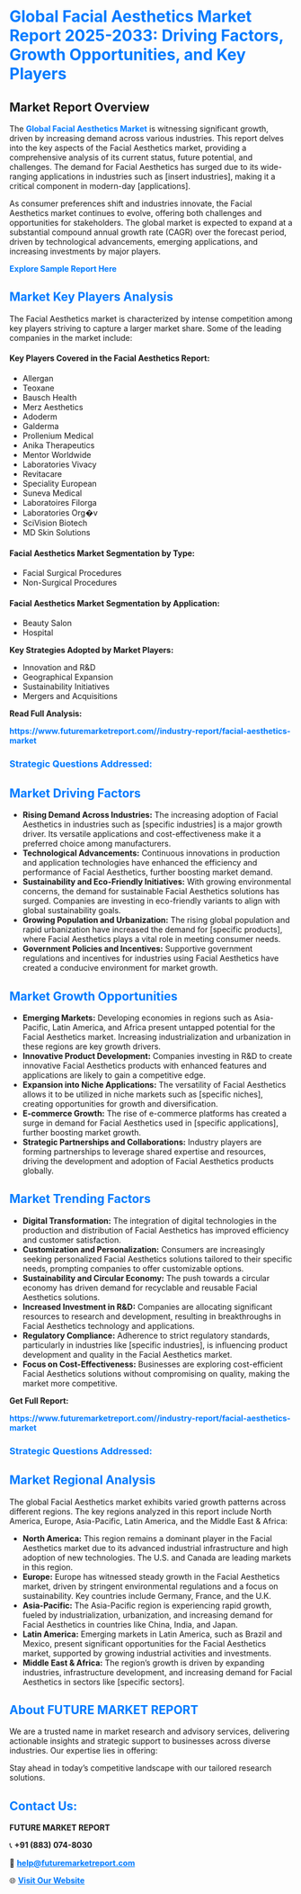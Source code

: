 <h1 style="color: #007BFF;">Global Facial Aesthetics Market Report 2025-2033: Driving Factors, Growth Opportunities, and Key Players</h1>

<section id="overview">
<h2>Market Report Overview</h2>
<p>The <a href="https://www.futuremarketreport.com//industry-report/facial-aesthetics-market" style="color: #007BFF; text-decoration: none;"><strong>Global Facial Aesthetics Market</strong></a> is witnessing significant growth, driven by increasing demand across various industries. This report delves into the key aspects of the Facial Aesthetics market, providing a comprehensive analysis of its current status, future potential, and challenges. The demand for Facial Aesthetics has surged due to its wide-ranging applications in industries such as [insert industries], making it a critical component in modern-day [applications].</p>
<p>As consumer preferences shift and industries innovate, the Facial Aesthetics market continues to evolve, offering both challenges and opportunities for stakeholders. The global market is expected to expand at a substantial compound annual growth rate (CAGR) over the forecast period, driven by technological advancements, emerging applications, and increasing investments by major players.</p>
</section>

<section id="overview">
<p><a href="https://www.futuremarketreport.com//request-sample/reportId=80202" style="color: #007BFF; text-decoration: none;"><strong>Explore Sample Report Here</strong></a></p>
</section>

<section id="key-players">
<h2 style="color: #007BFF;">Market Key Players Analysis</h2>
<p>The Facial Aesthetics market is characterized by intense competition among key players striving to capture a larger market share. Some of the leading companies in the market include:</p>
<h4>Key Players Covered in the Facial Aesthetics Report:</h4>
<ul><li>Allergan</li><li>Teoxane</li><li>Bausch Health</li><li>Merz Aesthetics</li><li>Adoderm</li><li>Galderma</li><li>Prollenium Medical</li><li>Anika Therapeutics</li><li>Mentor Worldwide</li><li>Laboratories Vivacy</li><li>Revitacare</li><li>Speciality European</li><li>Suneva Medical</li><li>Laboratoires Filorga</li><li>Laboratories Org�v</li><li>SciVision Biotech</li><li>MD Skin Solutions</li></ul>
<h4>Facial Aesthetics Market Segmentation by Type:</h4>
<ul><li>Facial Surgical Procedures</li><li>Non-Surgical Procedures</li></ul>

<h4>Facial Aesthetics Market Segmentation by Application:</h4>
<ul><li>Beauty Salon</li><li>Hospital</li></ul>
<p><strong>Key Strategies Adopted by Market Players:</strong></p>
<ul>
<li>Innovation and R&D</li>
<li>Geographical Expansion</li>
<li>Sustainability Initiatives</li>
<li>Mergers and Acquisitions</li>
</ul>
</section>

<section>
<p><strong>Read Full Analysis: </strong></p><a href="https://www.futuremarketreport.com//industry-report/facial-aesthetics-market" style="color: #007BFF; text-decoration: none;"><strong>https://www.futuremarketreport.com//industry-report/facial-aesthetics-market</strong></a>
<h3 style="color: #007BFF;">Strategic Questions Addressed:</h3>
</section>

<section id="driving-factors">
<h2 style="color: #007BFF;">Market Driving Factors</h2>
<ul>
<li><strong>Rising Demand Across Industries:</strong> The increasing adoption of Facial Aesthetics in industries such as [specific industries] is a major growth driver. Its versatile applications and cost-effectiveness make it a preferred choice among manufacturers.</li>
<li><strong>Technological Advancements:</strong> Continuous innovations in production and application technologies have enhanced the efficiency and performance of Facial Aesthetics, further boosting market demand.</li>
<li><strong>Sustainability and Eco-Friendly Initiatives:</strong> With growing environmental concerns, the demand for sustainable Facial Aesthetics solutions has surged. Companies are investing in eco-friendly variants to align with global sustainability goals.</li>
<li><strong>Growing Population and Urbanization:</strong> The rising global population and rapid urbanization have increased the demand for [specific products], where Facial Aesthetics plays a vital role in meeting consumer needs.</li>
<li><strong>Government Policies and Incentives:</strong> Supportive government regulations and incentives for industries using Facial Aesthetics have created a conducive environment for market growth.</li>
</ul>
</section>

<section id="growth-opportunities">
<h2 style="color: #007BFF;">Market Growth Opportunities</h2>
<ul>
<li><strong>Emerging Markets:</strong> Developing economies in regions such as Asia-Pacific, Latin America, and Africa present untapped potential for the Facial Aesthetics market. Increasing industrialization and urbanization in these regions are key growth drivers.</li>
<li><strong>Innovative Product Development:</strong> Companies investing in R&D to create innovative Facial Aesthetics products with enhanced features and applications are likely to gain a competitive edge.</li>
<li><strong>Expansion into Niche Applications:</strong> The versatility of Facial Aesthetics allows it to be utilized in niche markets such as [specific niches], creating opportunities for growth and diversification.</li>
<li><strong>E-commerce Growth:</strong> The rise of e-commerce platforms has created a surge in demand for Facial Aesthetics used in [specific applications], further boosting market growth.</li>
<li><strong>Strategic Partnerships and Collaborations:</strong> Industry players are forming partnerships to leverage shared expertise and resources, driving the development and adoption of Facial Aesthetics products globally.</li>
</ul>
</section>

<section id="trending-factors">
<h2 style="color: #007BFF;">Market Trending Factors</h2>
<ul>
<li><strong>Digital Transformation:</strong> The integration of digital technologies in the production and distribution of Facial Aesthetics has improved efficiency and customer satisfaction.</li>
<li><strong>Customization and Personalization:</strong> Consumers are increasingly seeking personalized Facial Aesthetics solutions tailored to their specific needs, prompting companies to offer customizable options.</li>
<li><strong>Sustainability and Circular Economy:</strong> The push towards a circular economy has driven demand for recyclable and reusable Facial Aesthetics solutions.</li>
<li><strong>Increased Investment in R&D:</strong> Companies are allocating significant resources to research and development, resulting in breakthroughs in Facial Aesthetics technology and applications.</li>
<li><strong>Regulatory Compliance:</strong> Adherence to strict regulatory standards, particularly in industries like [specific industries], is influencing product development and quality in the Facial Aesthetics market.</li>
<li><strong>Focus on Cost-Effectiveness:</strong> Businesses are exploring cost-efficient Facial Aesthetics solutions without compromising on quality, making the market more competitive.</li>
</ul>
</section>

<section>
<p><strong>Get Full Report: </strong></p><a href="https://www.futuremarketreport.com//industry-report/facial-aesthetics-market" style="color: #007BFF; text-decoration: none;"><strong>https://www.futuremarketreport.com//industry-report/facial-aesthetics-market</strong></a>
<h3 style="color: #007BFF;">Strategic Questions Addressed:</h3>
</section>


<section id="regional-analysis">
<h2 style="color: #007BFF;">Market Regional Analysis</h2>
<p>The global Facial Aesthetics market exhibits varied growth patterns across different regions. The key regions analyzed in this report include North America, Europe, Asia-Pacific, Latin America, and the Middle East & Africa:</p>
<ul>
<li><strong>North America:</strong> This region remains a dominant player in the Facial Aesthetics market due to its advanced industrial infrastructure and high adoption of new technologies. The U.S. and Canada are leading markets in this region.</li>
<li><strong>Europe:</strong> Europe has witnessed steady growth in the Facial Aesthetics market, driven by stringent environmental regulations and a focus on sustainability. Key countries include Germany, France, and the U.K.</li>
<li><strong>Asia-Pacific:</strong> The Asia-Pacific region is experiencing rapid growth, fueled by industrialization, urbanization, and increasing demand for Facial Aesthetics in countries like China, India, and Japan.</li>
<li><strong>Latin America:</strong> Emerging markets in Latin America, such as Brazil and Mexico, present significant opportunities for the Facial Aesthetics market, supported by growing industrial activities and investments.</li>
<li><strong>Middle East & Africa:</strong> The region’s growth is driven by expanding industries, infrastructure development, and increasing demand for Facial Aesthetics in sectors like [specific sectors].</li>
</ul>
</section>

<footer>
<h2 style="color: #007BFF;">About FUTURE MARKET REPORT</h2>
<p>We are a trusted name in market research and advisory services, delivering actionable insights and strategic support to businesses across diverse industries. Our expertise lies in offering:</p>

<p>Stay ahead in today’s competitive landscape with our tailored research solutions.</p>

<h2 style="color: #007BFF;">Contact Us:</h2>
<p><strong>FUTURE MARKET REPORT</strong></p>
<p>📞 <strong>+91 (883) 074-8030</strong></p>
<p>📧 <strong><a href="mailto:help@futuremarketreport.com" style="color: #007BFF;">help@futuremarketreport.com</a></strong></p>
<p>🌐 <strong><a href="https://www.futuremarketreport.com/" style="color: #007BFF;">Visit Our Website</a></strong></p>
</footer>